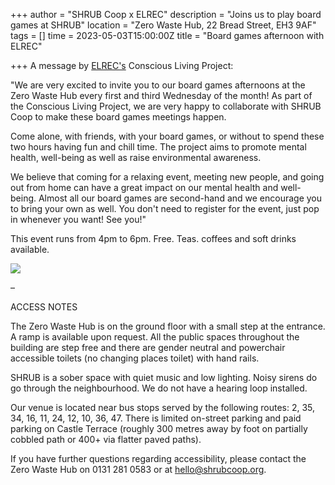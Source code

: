 +++
author = "SHRUB Coop x ELREC"
description = "Joins us to play board games at SHRUB"
location = "Zero Waste Hub, 22 Bread Street, EH3 9AF"
tags = []
time = 2023-05-03T15:00:00Z
title = "Board games afternoon with ELREC"

+++
A message by [ELREC's](https://www.elrec.org.uk/) Conscious Living Project:

"We are very excited to invite you to our board games afternoons at the Zero Waste Hub every first and third Wednesday of the month! As part of the Conscious Living Project, we are very happy to collaborate with SHRUB Coop to make these board games meetings happen.

Come alone, with friends, with your board games, or without to spend these two hours having fun and chill time. The project aims to promote mental health, well-being as well as raise environmental awareness. 

We believe that coming for a relaxing event, meeting new people, and going out from home can have a great impact on our mental health and well-being. Almost all our board games are second-hand and we encourage you to bring your own as well. You don't need to register for the event, just pop in whenever you want!  See you!"

This event runs from 4pm to 6pm. Free. Teas. coffees and soft drinks available. 

![](https://res.cloudinary.com/shrub-co-op/image/upload/v1682076713/shrubcoop.org/media/338711420_1187853361934340_4176472512008763390_n_s2jqur.jpg)

–

ACCESS NOTES

The Zero Waste Hub is on the ground floor with a small step at the entrance. A ramp is available upon request. All the public spaces throughout the building are step free and there are gender neutral and powerchair accessible toilets (no changing places toilet) with hand rails.

SHRUB is a sober space with quiet music and low lighting. Noisy sirens do go through the neighbourhood. We do not have a hearing loop installed.

Our venue is located near bus stops served by the following routes: 2, 35, 34, 16, 11, 24, 12, 10, 36, 47. There is limited on-street parking and paid parking on Castle Terrace (roughly 300 metres away by foot on partially cobbled path or 400+ via flatter paved paths).

If you have further questions regarding accessibility, please contact the Zero Waste Hub on 0131 281 0583 or at hello@shrubcoop.org.